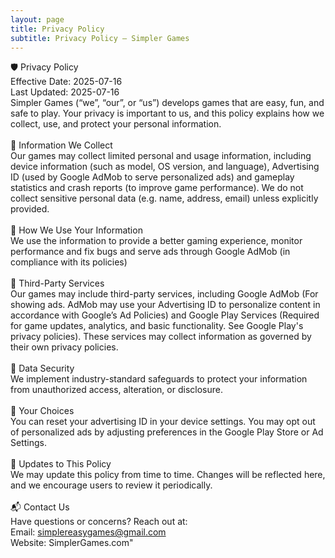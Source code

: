 ```yaml
---
layout: page
title: Privacy Policy
subtitle: Privacy Policy – Simpler Games
---
```


🛡️ Privacy Policy<br>
Effective Date: 2025-07-16<br>
Last Updated: 2025-07-16<br>
Simpler Games (“we”, “our”, or “us”) develops games that are easy, fun, and safe to play. Your privacy is important to us, and this policy explains how we collect, use, and protect your personal information.
<br><br>
📱 Information We Collect<br>
Our games may collect limited personal and usage information, including device information (such as model, OS version, and language), Advertising ID (used by Google AdMob to serve personalized ads) and gameplay statistics and crash reports (to improve game performance). We do not collect sensitive personal data (e.g. name, address, email) unless explicitly provided.
<br><br>
🎯 How We Use Your Information<br>
We use the information to provide a better gaming experience, monitor performance and fix bugs and serve ads through Google AdMob (in compliance with its policies)
<br><br>
📢 Third-Party Services<br>
Our games may include third-party services, including Google AdMob (For showing ads. AdMob may use your Advertising ID to personalize content in accordance with Google’s Ad Policies) and Google Play Services (Required for game updates, analytics, and basic functionality. See Google Play's privacy policies). These services may collect information as governed by their own privacy policies.
<br><br>
🔐 Data Security<br>
We implement industry-standard safeguards to protect your information from unauthorized access, alteration, or disclosure.
<br><br>
🔄 Your Choices<br>
You can reset your advertising ID in your device settings. You may opt out of personalized ads by adjusting preferences in the Google Play Store or Ad Settings.
<br><br>
🔁 Updates to This Policy<br>
We may update this policy from time to time. Changes will be reflected here, and we encourage users to review it periodically.
<br><br>
📬 Contact Us<br>
Have questions or concerns? Reach out at:<br>
Email: simplereasygames@gmail.com<br>
Website: SimplerGames.com"<br>


